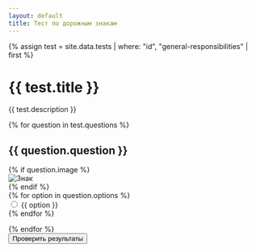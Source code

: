 ```yaml
---
layout: default
title: Тест по дорожным знакам
---
```


<div class="container pt-6 pb-6">
  {% assign test = site.data.tests | where: "id", "general-responsibilities" | first %}
  
  <h1 class="mb-4 text-center">{{ test.title }}</h1>
  <p class="text-center mb-5">{{ test.description }}</p>

  <div class="quiz">
    {% for question in test.questions %}
      <div class="card p-3 mb-4" data-correct-answer="{{ question.answer | downcase | strip_newlines }}">
        <h2 class="h5">{{ question.question }}</h2>
        {% if question.image %}
          <div class="text-center my-3">
            <img src="{{ question.image | relative_url }}" alt="Знак" class="img-fluid" style="max-height:150px;">
          </div>
        {% endif %}
        <form>
          {% for option in question.options %}
            <div class="form-check">
              <input class="form-check-input" type="radio" name="question{{ forloop.parentloop.index }}" id="q{{ forloop.parentloop.index }}_{{ forloop.index0 }}">
              <label class="form-check-label" for="q{{ forloop.parentloop.index }}_{{ forloop.index0 }}">
                {{ option }}
              </label>
            </div>
          {% endfor %}
        </form>
      </div>
    {% endfor %}
    <div class="text-center">
      <button class="button button-primary mt-4">Проверить результаты</button>
    </div>
  </div>
</div>


<script>
document.addEventListener('DOMContentLoaded', function() {
  const checkButton = document.querySelector('.button-primary');
  checkButton.addEventListener('click', function() {
    let totalQuestions = document.querySelectorAll('.quiz .card').length;
    let correctAnswers = 0;

    document.querySelectorAll('.quiz .card').forEach((card, index) => {
      const selected = card.querySelector('input[type="radio"]:checked');
      const correctAnswer = card.getAttribute('data-correct-answer'); // Correct answer from data-* attribute
      console.log(correctAnswer);
      console.log(selected);

      if (selected) {
        const selectedLabel = selected.nextElementSibling.textContent.trim().toLowerCase(); // Convert to lowercase to avoid case mismatches
        if (selectedLabel === correctAnswer) {
          correctAnswers++;
          selected.closest('.form-check').classList.add('text-success');
        } else {
          selected.closest('.form-check').classList.add('text-danger');
        }

        // Highlight correct answer
        card.querySelectorAll('label').forEach(label => {
          if (label.textContent.trim().toLowerCase() === correctAnswer) {
            label.closest('.form-check').classList.add('text-success');
          }
        });
      }
    });

    alert(`Ваш результат: ${correctAnswers} из ${totalQuestions}`);
  });
});


</script>
